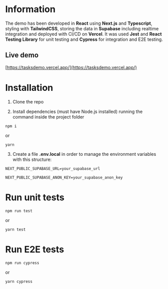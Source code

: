 # Information

The demo has been developed in **React** using **Next.js** and **Typescript**, styling with **TailwindCSS**, storing the data in **Supabase** including realtime integration and deployed with CI/CD on **Vercel**. It was used **Jest** and **React Testing Library** for unit testing and **Cypress** for integration and E2E testing.

## Live demo

[https://tasksdemo.vercel.app/](https://tasksdemo.vercel.app/)

# Installation

1. Clone the repo

2. Install dependencies (must have Node.js installed) running the command inside the project folder

`npm i`

or

`yarn`

3. Create a file **.env.local** in order to manage the environment variables with this structure:

`NEXT_PUBLIC_SUPABASE_URL=your_supabase_url`

`NEXT_PUBLIC_SUPABASE_ANON_KEY=your_supabase_anon_key`

# Run unit tests

`npm run test`

or

`yarn test`

# Run E2E tests

`npm run cypress`

or

`yarn cypress`

